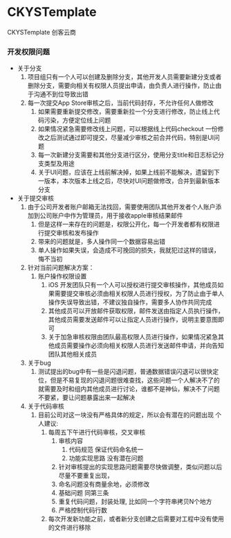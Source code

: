 # CKYSTemplate
CKYSTemplate
创客云商
### 开发权限问题

- 关于分支
    1. 项目组只有一个人可以创建及删除分支，其他开发人员需要新建分支或者删除分支，需要向相关有权限人员提出申请，由负责人进行操作，防止由于沟通不到位导致出错
    2. 每一次提交App Store审核之后，当前代码封存，不允许任何人做修改
        1. 如果需要重新提交修改，需要重新拉一个分支进行修改，防止线上代码污染，方便定位线上问题
        2. 如果情况紧急需要修改线上问题，可以根据线上代码checkout 一份修改之后测试通过即可提交，尽量减少审核之前合并代码，特别是UI问题 
        3. 每一次新建分支需要和其他分支进行区分，使用分支title和日志标记分支类型及用途
        4. 关于UI问题，应该在上线前解决掉，如果上线前不能解决，遗留到下一版本，本次版本上线之后，尽快对UI问题做修改，合并到最新版本分支        
- 关于提交审核
    1. 由于公司开发者账户邮箱无法找回，需要使用团队其他开发者个人账户添加到公司账户中作为管理员，用于接收apple审核结果邮件
        1. 但是这样一来存在的问题是，权限公开化，每一个开发者都有权限进行提交审核和发布操作
        2. 带来的问题就是，多人操作同一个数据容易出错
        3. 单人操作如果失误，会造成不可挽回的损失，我就犯过这样的错误，悔不当初
    2. 针对当前问题解决方案：
        1. 账户操作权限设置
            1. iOS 开发团队只有一个人可以授权进行提交审核操作，其他成员如果需要提交审核必须由相关权限人员进行授权，为了防止由于单人操作失误导致出错，不建议独自操作，需要多人协作共同完成
            2. 其他成员可以开放邮件获取权限，邮件发送由指定人员执行操作，其他成员需要发送邮件可以让指定人员进行操作，说明主要意图即可
            3. 关于加急审核权限由团队最高权限人员进行操作，如果情况紧急其他成员需要操作必须向相关权限人员进行发送邮件申请，并向告知团队其他相关成员
    3. 关于bug
        1. 测试提出的bug中有一些是闪退问题，普通数据错误闪退可以很快定位，但是不易复现的闪退问题很难查找，这些问题一个人解决不了的就需要及时和组内其他成员进行讨论，谁都不是神仙，解决不了问题不要紧，要让问题暴露出来一起解决
    4. 关于代码审核
        1. 目前公司对这一块没有严格具体的规定，所以会有潜在的问题出现
        个人建议:
            1. 每周五下午进行代码审核，交叉审核
                1. 审核内容
                    1. 代码规范  保证代码命名统一
                    2. 功能实现思路 没有潜在问题
                2. 针对审核提出的实现思路问题需要尽快做调整，类似问题以后尽量不要重复出现，
                3. 命名问题没有商量余地，必须修改
                4. 基础问题 同第三条
                5. 重复代码问题，封装处理, 比如同一个字符串拷贝N个地方
                6. 严格控制代码行数
            2. 每次开发新功能之前，或者新分支创建之后需要对工程中没有使用的文件进行移除
            
            
            
            
    
        
